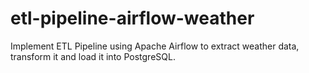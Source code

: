 # etl-pipeline-airflow-weather
Implement ETL Pipeline using Apache Airflow to extract weather data, transform it and load it into PostgreSQL.
